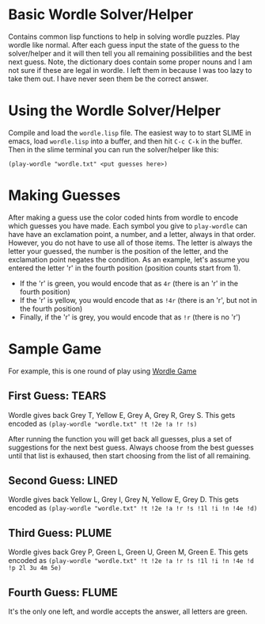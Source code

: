 # Basic Wordle Solver/Helper

Contains common lisp functions to help in solving wordle puzzles. Play wordle like normal. After each guess input the state of the guess to the solver/helper and it will then tell you all remaining possibilities and the best next guess. Note, the dictionary does contain some proper nouns and I am not sure if these are legal in wordle. I left them in because I was too lazy to take them out. I have never seen them be the correct answer.

# Using the Wordle Solver/Helper

Compile and load the `wordle.lisp` file. The easiest way to to start SLIME in emacs, load `wordle.lisp` into a buffer, and then hit `C-c C-k` in the buffer. Then in the slime terminal you can run the solver/helper like this:

```(play-wordle "wordle.txt" <put guesses here>)```

# Making Guesses

After making a guess use the color coded hints from wordle to encode which guesses you have made. Each symbol you give to `play-wordle` can have have an exclamation point, a number, and a letter, always in that order. However, you do not have to use all of those items. The letter is always the letter your guessed, the number is the position of the letter, and the exclamation point negates the condition. As an example, let's assume you entered the letter 'r' in the fourth position (position counts start from 1).

* If the 'r' is green, you would encode that as `4r` (there is an 'r' in the fourth position)
* If the 'r' is yellow, you would encode that as `!4r` (there is an 'r', but not in the fourth position)
* Finally, if the 'r' is grey, you would encode that as `!r` (there is no 'r')

# Sample Game

For example, this is one round of play using [Wordle Game](https://wordlegame.org/)

## First Guess: TEARS

Wordle gives back  Grey T, Yellow E, Grey A, Grey R, Grey S. This gets encoded as `(play-wordle "wordle.txt" !t !2e !a !r !s)`

After running the function you will get back all guesses, plus a set of suggestions for the next best guess. Always choose from the best guesses until that list is exhaused, then start choosing from the list of all remaining.

## Second Guess: LINED

Wordle gives back Yellow L, Grey I, Grey N, Yellow E, Grey D. This gets encoded as `(play-wordle "wordle.txt" !t !2e !a !r !s !1l !i !n !4e !d)`

## Third Guess: PLUME

Wordle gives back Grey P, Green L, Green U, Green M, Green E. This gets encoded as `(play-wordle "wordle.txt" !t !2e !a !r !s !1l !i !n !4e !d !p 2l 3u 4m 5e)`

## Fourth Guess: FLUME

It's the only one left, and wordle accepts the answer, all letters are green.
